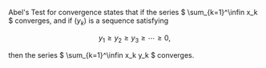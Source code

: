 Abel's Test for convergence states that if the series $` \sum_{k=1}^\infin x_k `$ converges, and if $`(y_k)`$ is a sequence satisfying

```math
y_1 \geq y_2 \geq y_3 \geq \cdots \geq 0,
```

then the series $` \sum_{k=1}^\infin x_k y_k `$ converges.